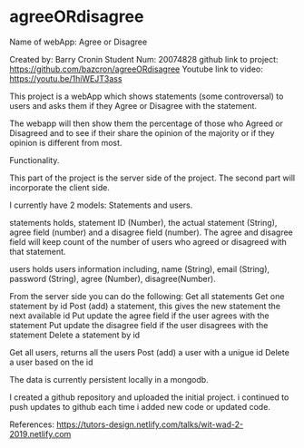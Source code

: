 # agreeORdisagree

Name of webApp: Agree or Disagree

Created by: Barry Cronin
Student Num: 20074828
github link to project:  https://github.com/bazcron/agreeORdisagree
Youtube link to video: https://youtu.be/1hiWEJT3ass

This project is a webApp which shows statements (some controversal) to users and asks them if they Agree or Disagree with the statement.

The webapp will then show them the percentage of those who Agreed or Disagreed and to see if their share the opinion of the majority or if they opinion is different from most.


Functionality.

This part of the project is the server side of the project. The second part will incorporate the client side.

I currently have 2 models: Statements and users. 

statements holds, statement ID (Number), the actual statement (String), agree field (number) and a disagree field (number). The  agree and disagree field will keep count of the number of users who agreed or disagreed with that statement.

users holds users information including, name (String), email (String), password (String), agree (Number), disagree(Number).

From the server side you can do the following:
Get all statements
Get one statement by id
Post (add) a statement, this gives the new statement the next available id
Put update the agree field if the user agrees with the statement
Put update the disagree field if the user disagrees with the statement
Delete a statement by id

Get all users, returns all the users
Post (add) a user with a unigue id
Delete a user based on the id

The data is currently persistent locally in a mongodb.

I created a github repository and uploaded the initial project. i continued to push updates to github each time i added new code or updated code.


References:
https://tutors-design.netlify.com/talks/wit-wad-2-2019.netlify.com
